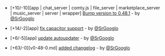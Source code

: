 * [+10/-10][app | chat_server | comty.js | file_server | marketplace_server | music_server | server | wrapper] [Bump version to 0.48.1](https://github.com/ragestudio/comty/commit/5a22554cd0e09e7bb55e255d93eb791643e93eb9) - by [@SrGooglo](https://github.com/srgooglo)

* [+14/-2][app] [fix capacitor support](https://github.com/ragestudio/comty/commit/e8f8bab3f09cf04b466fba09bea464e11384bef8) - by [@SrGooglo](https://github.com/srgooglo)

* [+6/-5][app] [update autoupdater](https://github.com/ragestudio/comty/commit/73d07f2ef0a4fcd6ab325c4c0116b869901bee47) - by [@SrGooglo](https://github.com/srgooglo)

* [+63/-0][v0-48-0.md] [added changelog](https://github.com/ragestudio/comty/commit/7349e51501646cb67d0bbe8953db4a23b82c0901) - by [@SrGooglo](https://github.com/srgooglo)